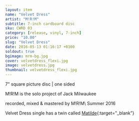 ```yaml
---
layout: item
name: "Velvet Dress"
artist: "M!R!M"
subtitle: 7-inch cardboard disc
sku: CWRD 03
category: [release, vinyl, 7-inch]
price: "10.00"
slug: "Velvet Dress"
date: 2016-05-13 01:16:17 +0100
soldout: true
bgimage: mrm-bg.jpg
cover: velvetdress_flexi.jpg
image: velvetdress.jpg
thumbnail: velvetdress_flexi.jpg
---
```


7" square picture disc | one sided

M!R!M is the solo project of Jack Milwaukee

recorded, mixed & mastered by M!R!M\\
Summer 2016

Velvet Dress single has a twin called [Matilde]({{site.url}}/vinyl/7"/matilde){:target="_blank”}